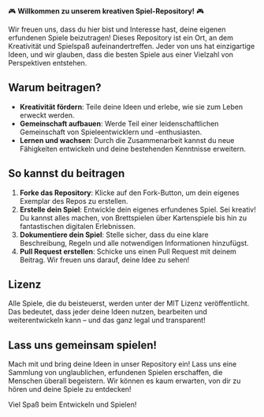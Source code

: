 🎮 **Willkommen zu unserem kreativen Spiel-Repository!** 🎮

Wir freuen uns, dass du hier bist und Interesse hast, deine eigenen erfundenen Spiele beizutragen! Dieses Repository ist ein Ort, an dem Kreativität und Spielspaß aufeinandertreffen. Jeder von uns hat einzigartige Ideen, und wir glauben, dass die besten Spiele aus einer Vielzahl von Perspektiven entstehen.

## Warum beitragen?

- **Kreativität fördern**: Teile deine Ideen und erlebe, wie sie zum Leben erweckt werden.
- **Gemeinschaft aufbauen**: Werde Teil einer leidenschaftlichen Gemeinschaft von Spieleentwicklern und -enthusiasten.
- **Lernen und wachsen**: Durch die Zusammenarbeit kannst du neue Fähigkeiten entwickeln und deine bestehenden Kenntnisse erweitern.

## So kannst du beitragen

1. **Forke das Repository**: Klicke auf den Fork-Button, um dein eigenes Exemplar des Repos zu erstellen.
2. **Erstelle dein Spiel**: Entwickle dein eigenes erfundenes Spiel. Sei kreativ! Du kannst alles machen, von Brettspielen über Kartenspiele bis hin zu fantastischen digitalen Erlebnissen.
3. **Dokumentiere dein Spiel**: Stelle sicher, dass du eine klare Beschreibung, Regeln und alle notwendigen Informationen hinzufügst.
4. **Pull Request erstellen**: Schicke uns einen Pull Request mit deinem Beitrag. Wir freuen uns darauf, deine Idee zu sehen!

## Lizenz

Alle Spiele, die du beisteuerst, werden unter der MIT Lizenz veröffentlicht. Das bedeutet, dass jeder deine Ideen nutzen, bearbeiten und weiterentwickeln kann – und das ganz legal und transparent!

## Lass uns gemeinsam spielen!

Mach mit und bring deine Ideen in unser Repository ein! Lass uns eine Sammlung von unglaublichen, erfundenen Spielen erschaffen, die Menschen überall begeistern. Wir können es kaum erwarten, von dir zu hören und deine Spiele zu entdecken!

Viel Spaß beim Entwickeln und Spielen!